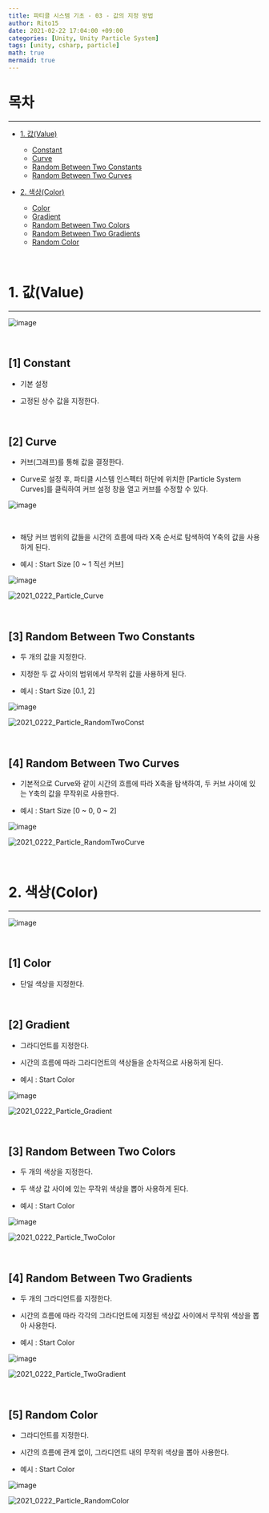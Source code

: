 ```yaml
---
title: 파티클 시스템 기초 - 03 - 값의 지정 방법
author: Rito15
date: 2021-02-22 17:04:00 +09:00
categories: [Unity, Unity Particle System]
tags: [unity, csharp, particle]
math: true
mermaid: true
---
```


# 목차
---

- [1. 값(Value)](#1-값value)
  - [Constant](#1-constant)
  - [Curve](#2-curve)
  - [Random Between Two Constants](#3-random-between-two-constants)
  - [Random Between Two Curves](#4-random-between-two-curves)

- [2. 색상(Color)](#2-색상color)
  - [Color](#1-color)
  - [Gradient](#2-gradient)
  - [Random Between Two Colors](#3-random-between-two-colors)
  - [Random Between Two Gradients](#4-random-between-two-gradients)
  - [Random Color](#5-random-color)


<br>

# 1. 값(Value)
---

![image](https://user-images.githubusercontent.com/42164422/108690004-29d1c400-753d-11eb-8fcb-f0f384efd368.png)

<br>

## [1] Constant

- 기본 설정

- 고정된 상수 값을 지정한다.

<br>

## [2] Curve

- 커브(그래프)를 통해 값을 결정한다.

- Curve로 설정 후, 파티클 시스템 인스펙터 하단에 위치한 [Particle System Curves]를 클릭하여 커브 설정 창을 열고 커브를 수정할 수 있다.

![image](https://user-images.githubusercontent.com/42164422/108705782-16305880-7551-11eb-8658-2a3c961fb3a7.png)

<br>

- 해당 커브 범위의 값들을 시간의 흐름에 따라 X축 순서로 탐색하여 Y축의 값을 사용하게 된다.

- 예시 : Start Size [0 ~ 1 직선 커브]

![image](https://user-images.githubusercontent.com/42164422/108705820-234d4780-7551-11eb-9be6-ae0b00f27ca2.png)

![2021_0222_Particle_Curve](https://user-images.githubusercontent.com/42164422/108705834-26483800-7551-11eb-94d3-81711d7953b9.gif)

<br>

## [3] Random Between Two Constants

- 두 개의 값을 지정한다.

- 지정한 두 값 사이의 범위에서 무작위 값을 사용하게 된다.

- 예시 : Start Size [0.1, 2]

![image](https://user-images.githubusercontent.com/42164422/108706045-660f1f80-7551-11eb-9620-15798c85055f.png)

![2021_0222_Particle_RandomTwoConst](https://user-images.githubusercontent.com/42164422/108706290-bbe3c780-7551-11eb-81d4-e0927a368113.gif)

<br>

## [4] Random Between Two Curves

- 기본적으로 Curve와 같이 시간의 흐름에 따라 X축을 탐색하여, 두 커브 사이에 있는 Y축의 값을 무작위로 사용한다.

- 예시 : Start Size [0 ~ 0, 0 ~ 2]

![image](https://user-images.githubusercontent.com/42164422/108706618-34e31f00-7552-11eb-9a0a-15788cb06cfb.png)

![2021_0222_Particle_RandomTwoCurve](https://user-images.githubusercontent.com/42164422/108706702-53491a80-7552-11eb-9da2-6d1bcffd09d5.gif)

<br>

# 2. 색상(Color)
---

![image](https://user-images.githubusercontent.com/42164422/108690026-30603b80-753d-11eb-920a-45fe58e25e3c.png)

<br>

## [1] Color

- 단일 색상을 지정한다.

<br>

## [2] Gradient

- 그라디언트를 지정한다.

- 시간의 흐름에 따라 그라디언트의 색상들을 순차적으로 사용하게 된다.

- 예시 : Start Color

![image](https://user-images.githubusercontent.com/42164422/108707191-03b71e80-7553-11eb-8e6a-74f2d2cf4f33.png)

![2021_0222_Particle_Gradient](https://user-images.githubusercontent.com/42164422/108707265-1b8ea280-7553-11eb-98b1-fcd811f4ad9a.gif)

<br>

## [3] Random Between Two Colors

- 두 개의 색상을 지정한다.

- 두 색상 값 사이에 있는 무작위 색상을 뽑아 사용하게 된다.

- 예시 : Start Color

![image](https://user-images.githubusercontent.com/42164422/108707428-542e7c00-7553-11eb-8792-29889235ef00.png)

![2021_0222_Particle_TwoColor](https://user-images.githubusercontent.com/42164422/108707557-8c35bf00-7553-11eb-8105-0748a0b0f771.gif)

<br>

## [4] Random Between Two Gradients

- 두 개의 그라디언트를 지정한다.

- 시간의 흐름에 따라 각각의 그라디언트에 지정된 색상값 사이에서 무작위 색상을 뽑아 사용한다.

- 예시 : Start Color

![image](https://user-images.githubusercontent.com/42164422/108708297-9ad0a600-7554-11eb-9f8c-c116654215e1.png)

![2021_0222_Particle_TwoGradient](https://user-images.githubusercontent.com/42164422/108708605-ff8c0080-7554-11eb-90ae-4a1c9ffc7a90.gif)

<br>

## [5] Random Color

- 그라디언트를 지정한다.

- 시간의 흐름에 관계 없이, 그라디언트 내의 무작위 색상을 뽑아 사용한다.

- 예시 : Start Color

![image](https://user-images.githubusercontent.com/42164422/108708788-3c57f780-7555-11eb-87d5-bc2e6999305d.png)

![2021_0222_Particle_RandomColor](https://user-images.githubusercontent.com/42164422/108708795-3eba5180-7555-11eb-8838-5096e7039dd7.gif)
